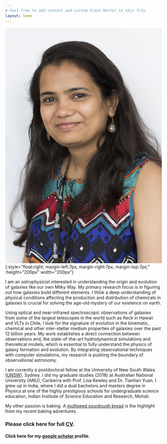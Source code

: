 ```yaml
---
# Feel free to add content and custom Front Matter to this file.
layout: home
---
```


![Some Title](/images/profile01.jpg){:style="float:right;  margin-left:7px; margin-right:7px; margin-top:7px;" :height="200px" width="200px"}

I am an astrophysicist interested in understanding the origin and evolution of 
galaxies like our own Milky Way. My primary research focus is in figuring out how galaxies build different elements. 
I think a deep understanding of physical conditions affecting the production and distribution of 
chemicals in galaxies is crucial for solving the age-old mystery of our existence on earth. 

Using optical and near-infrared spectroscopic observations of galaxies from some of the largest telescopes in the world
such as Keck in Hawaii and VLTs in Chile, I look for the signature of evolution in the kinematic, chemical and other inter-stellar
medium properties of galaxies over the past 12 billion years. My work establishes a direct connection between observations 
and, the state-of-the-art hydrodynamical simulations and theoretical models, which is 
essential to fully understand the physics of galaxy formation and evolution.
By integrating observational techniques with computer simulations, my research is pushing
the boundary of observational astronomy.

I am currently a postdoctoral fellow at the University of New South Wales ([UNSW](https://www.physics.unsw.edu.au/staff/anshu-gupta)), Sydney. 
I did my graduate studies (2018) at Australian National University (ANU), Canberra with Prof. Lisa Kewley and Dr. Tiantian Yuan. 
I grew up in India, where I did a dual bachelors and masters degree in Physics at 
one of the highly prestigious schools for undergraduate science education, Indian Institute of Science Education and Research, Mohali.  

My other passion is baking. A [multiseed sourdough bread](https://anshu02gupta.github.io/hobbies/) is the highlight 
from my recent baking adventures.   


### Please click here for full [CV](../agupta.pdf).
#### Click here for my [google scholar](https://scholar.google.com/citations?user=-XkpmPwAAAAJ&hl=en) profile. 